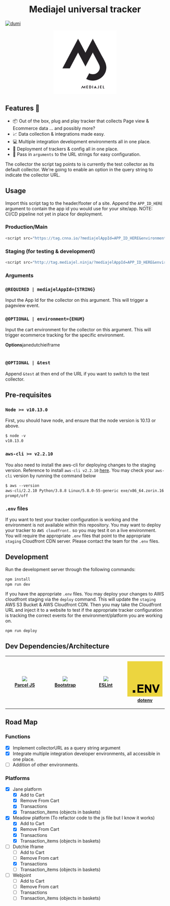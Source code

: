 <h1 align="center"><strong>Mediajel universal tracker</strong></h1>

[![dumi](https://img.shields.io/badge/docs%20by-dumi-blue)](https://github.com/umijs/dumi)

<div align="center"><img src="public/logo.png "width="200" height="200" /></div>

## Features :rocket:

- :package: Out of the box, plug and play tracker that collects Page view & Ecommerce data ... and possibly more?
- :chart_with_upwards_trend: Data collection & integrations made easy.
- :computer: Multiple integration development environments all in one place.
- :open_file_folder: Deployment of trackers & config all in one place.
- :wrench: Pass in `arguments` to the URL strings for easy configuration.

The collector the script tag points to is currently the test collector as its default collector. We're going to enable an option in the query string to indicate the collector URL.

## Usage

Import this script tag to the header/footer of a site. Append the `APP_ID_HERE` argument to contain the app id you would use for your site/app.
NOTE: CI/CD pipeline not yet in place for deployment.

### Production/Main
```javascript
<script src="https://tag.cnna.io/?mediajelAppId=APP_ID_HERE&environment=CART_PLATFORM_HERE&test"></script>
```

### Staging (for testing & development)
```javascript
<script src="http://tag.mediajel.ninja/?mediajelAppId=APP_ID_HERE&environment=CART_PLATFORM_HERE&test"></script>
```

### Arguments

### `@REQUIRED | mediajelAppId={STRING}`

Input the App Id for the collector on this argument. This will trigger a pageview event.

### `@OPTIONAL | environment={ENUM}`

Input the cart environment for the collector on this argument. This will trigger ecommerce tracking for the specific environment.

<table>
  <tr><b>Options</b></tr>
<tr align="center">jane</tr>
<tr align="center">dutchieiframe</tr>
</table>


### `@OPTIONAL | &test`

Append `&test` at then end of the URL if you want to switch to the test collector.

## Pre-requisites

### `Node >= v10.13.0`

First, you should have node, and ensure that the node version is 10.13 or above.

```
$ node -v
v10.13.0
```
### `aws-cli >= v2.2.10`

You also need to install the aws-cli for deploying changes to the staging version. 
Reference to install `aws-cli v2.2.10` [here](https://docs.aws.amazon.com/cli/latest/userguide/install-cliv2.html). You may check your `aws-cli` version by running the command below

```
$ aws --version
aws-cli/2.2.10 Python/3.8.8 Linux/5.8.0-55-generic exe/x86_64.zorin.16 prompt/off

```
### `.env` files

If you want to test your tracker configuration is working and the environment is not available within this repository. You may want to deploy your tracker to `AWS cloudfront.` so you may test it on a live environment. You will require the appropriate `.env` files that point to the appropriate `staging` Cloudfront CDN server. Please contact the team for the `.env` files.

## Development

Run the development server through the following commands:
```
npm install
npm run dev
```
If you have the appropriate `.env` files. You may deploy your changes to AWS cloudfront staging via the `deploy` command. This will update the `staging` AWS S3 Bucket & AWS Cloudfront CDN. Then you may take the Cloudfront URL and inject it to a website to test if the appropriate tracker configuration is tracking the correct events for the environment/platform you are working on.

```
npm run deploy
```
## Dev Dependencies/Architecture

<table>
<tr>
 <td width="160" height="160" align="center">
      <a target="_blank" href="https://parceljs.org/">
        <img src="https://parceljs.org/assets/parcel-front.webp" />
        <br />
        <strong>Parcel JS</strong>
      </a>
    </td>
      <td width="160" height="160"  align="center">
      <a target="_blank" href="https://getbootstrap.com/">
        <img src="https://upload.wikimedia.org/wikipedia/commons/thumb/b/b2/Bootstrap_logo.svg/1024px-Bootstrap_logo.svg.png" />
        <br />
        <strong>Bootstrap</strong>
      </a>
    </td>
    <td width="160" height="160"  align="center">
      <a target="_blank" href="https://eslint.org/">
        <img src="https://camo.githubusercontent.com/a5e575e94f48ea666506fe28bf0eaf475ef28b2ed8e5b829e48a21f9c6390d49/68747470733a2f2f63646e2e776f726c64766563746f726c6f676f2e636f6d2f6c6f676f732f65736c696e742e737667" />
        <br />
        <strong>ESLint</strong>
      </a>
    </td>
    <td width="160" height="160"  align="center">
      <a target="_blank" href="https://github.com/motdotla/dotenv#readme">
        <img src="https://raw.githubusercontent.com/motdotla/dotenv/master/dotenv.png" />
        <br />
        <strong>dotenv</strong>
      </a>
    </td>
    </tr>
</table>

## Road Map

### Functions

- [x] Implement collectorURL as a query string argument
- [x] Integrate multiple integration developer environments, all accessible in one place.
- [ ] Addition of other environments.

### Platforms

- [x] Jane platform
  - [x] Add to Cart
  - [x] Remove From Cart
  - [x] Transactions
  - [x] Transaction_items (objects in baskets)
- [x] Meadow platform (To refactor code to the js file but I know it works)
  - [x] Add to Cart
  - [x] Remove From Cart
  - [x] Transactions
  - [x] Transaction_items (objects in baskets)
- [ ] Dutchie Iframe
  - [ ] Add to Cart
  - [ ] Remove From cart
  - [x] Transactions
  - [ ] Transaction_items (objects in baskets)
- [ ] Webjoint
  - [ ] Add to Cart
  - [ ] Remove From cart
  - [ ] Transactions
  - [ ] Transaction_items (objects in baskets)
